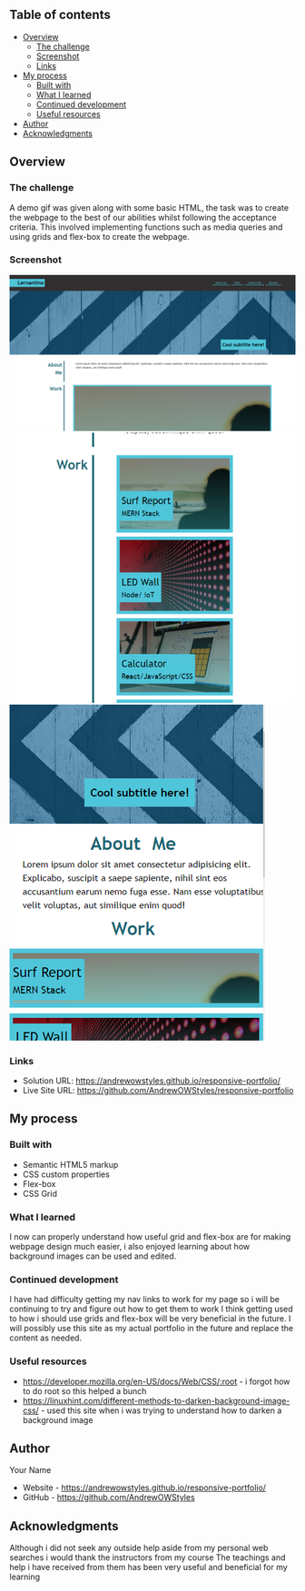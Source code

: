 ## Table of contents

- [Overview](#overview)
  - [The challenge](#the-challenge)
  - [Screenshot](#screenshot)
  - [Links](#links)
- [My process](#my-process)
  - [Built with](#built-with)
  - [What I learned](#what-i-learned)
  - [Continued development](#continued-development)
  - [Useful resources](#useful-resources)
- [Author](#author)
- [Acknowledgments](#acknowledgments)


## Overview

### The challenge

A demo gif was given along with some basic HTML, the task was to create the webpage to the best of our abilities whilst following the acceptance criteria.
This involved implementing functions such as media queries and using grids and flex-box to create the webpage.

### Screenshot

![The completed webpage viewed on desktop](images/defualt-example.png)
![The completed webpage on a smaller screen](images/middle-example.png)
![The completed webpage on a very small screen](images/smallest-example.png)

### Links

- Solution URL: https://andrewowstyles.github.io/responsive-portfolio/
- Live Site URL: https://github.com/AndrewOWStyles/responsive-portfolio

## My process

### Built with

- Semantic HTML5 markup
- CSS custom properties
- Flex-box
- CSS Grid

### What I learned

I now can properly understand how useful grid and flex-box are for making webpage design much easier, i also enjoyed learning about how 
background images can be used and edited.

### Continued development

I have had difficulty getting my nav links to work for my page so i will be continuing to try and figure out how to get them to work
I think getting used to how i should use grids and flex-box will be very beneficial in the future. I will possibly use this site as my actual portfolio in the future
and replace the content as needed.

### Useful resources

- https://developer.mozilla.org/en-US/docs/Web/CSS/:root - i forgot how to do root so this helped a bunch
- https://linuxhint.com/different-methods-to-darken-background-image-css/ - used this site when i was trying to understand how to darken a background image


## Author
  Your Name
- Website - https://andrewowstyles.github.io/responsive-portfolio/
- GitHub - https://github.com/AndrewOWStyles


## Acknowledgments

Although i did not seek any outside help aside from my personal web searches i would thank the instructors from my course
The teachings and help i have received from them has been very useful and beneficial for my learning
